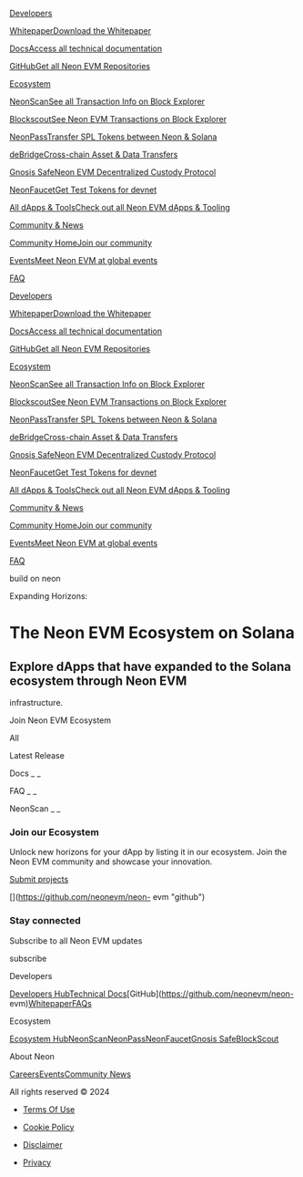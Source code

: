 [](/)

[Developers](/developers)

[WhitepaperDownload the Whitepaper](https://neonevm.org/whitepaper.pdf)

[DocsAccess all technical
documentation](https://docs.neonevm.org/docs/quick_start)

[GitHubGet all Neon EVM Repositories](https://github.com/neonevm/neon-evm)

[Ecosystem](/ecosystem)

[NeonScanSee all Transaction Info on Block Explorer](https://neonscan.org/)

[BlockscoutSee Neon EVM Transactions on Block
Explorer](https://neon.blockscout.com/)

[NeonPassTransfer SPL Tokens between Neon & Solana](https://neonpass.live/)

[deBridgeCross-chain Asset & Data
Transfers](https://app.debridge.finance/deswap)

[Gnosis SafeNeon EVM Decentralized Custody
Protocol](https://safe.neonevm.org/welcome)

[NeonFaucetGet Test Tokens for devnet](https://neonfaucet.org/)

[All dApps & ToolsCheck out all Neon EVM dApps &
Tooling](https://neonevm.org/ecosystem)

[Community & News](/blog)

[Community HomeJoin our community](/community)

[EventsMeet Neon EVM at global events](/events)

[FAQ](/faq)

[](/)

[Developers](/developers)

[WhitepaperDownload the Whitepaper](https://neonevm.org/whitepaper.pdf)

[DocsAccess all technical
documentation](https://docs.neonevm.org/docs/quick_start)

[GitHubGet all Neon EVM Repositories](https://github.com/neonevm/neon-evm)

[Ecosystem](/ecosystem)

[NeonScanSee all Transaction Info on Block Explorer](https://neonscan.org/)

[BlockscoutSee Neon EVM Transactions on Block
Explorer](https://neon.blockscout.com/)

[NeonPassTransfer SPL Tokens between Neon & Solana](https://neonpass.live/)

[deBridgeCross-chain Asset & Data
Transfers](https://app.debridge.finance/deswap)

[Gnosis SafeNeon EVM Decentralized Custody
Protocol](https://safe.neonevm.org/welcome)

[NeonFaucetGet Test Tokens for devnet](https://neonfaucet.org/)

[All dApps & ToolsCheck out all Neon EVM dApps &
Tooling](https://neonevm.org/ecosystem)

[Community & News](/blog)

[Community HomeJoin our community](/community)

[EventsMeet Neon EVM at global events](/events)

[FAQ](/faq)

build on neon

Expanding Horizons:

# The Neon EVM Ecosystem on Solana

##  Explore dApps that have expanded to the Solana ecosystem through Neon EVM
infrastructure.

Join Neon EVM Ecosystem

All

Latest Release

Docs _ _

FAQ _ _

NeonScan _ _

### Join our Ecosystem

Unlock new horizons for your dApp by listing it in our ecosystem. Join the
Neon EVM community and showcase your innovation.

[Submit projects
](https://docs.google.com/forms/d/15iL4l-Rj3GUdtE1tlQTto2sqgMS5Gpn92u0GUveWWVg/viewform?edit_requested=true)

[](/)

[](https://twitter.com/Neon_EVM "twitter")[](https://github.com/neonevm/neon-
evm "github")[](https://discord.gg/neonevm
"discord")[](https://medium.com/@neon_evm
"medium")[](https://t.me/NeonEvmCommunity
"telegram")[](https://www.linkedin.com/company/neonevm/ "linkedin")

### Stay connected

Subscribe to all Neon EVM updates

subscribe

Developers

[Developers Hub](/developers)[Technical
Docs](https://docs.neonevm.org/docs/quick_start)[GitHub](https://github.com/neonevm/neon-
evm)[Whitepaper](https://neonevm.org/whitepaper.pdf)[FAQs](/faq)

Ecosystem

[Ecosystem
Hub](/ecosystem)[NeonScan](https://neonscan.org)[NeonPass](https://neonpass.live/)[NeonFaucet](https://neonfaucet.org/)[Gnosis
Safe](https://safe.neonevm.org/welcome)[BlockScout](https://neon.blockscout.com/)

About Neon

[Careers](/careers)[Events](/events)[Community News](/blog)

All rights reserved © 2024

  * [Terms Of Use](/terms)
  * [Cookie Policy](/cookie-policy)

  * [Disclaimer](/disclaimer)
  * [Privacy](/privacy-policy)

